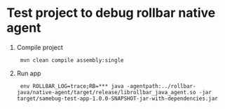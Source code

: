 # Test project to debug rollbar native agent

1. Compile project

        mvn clean compile assembly:single

2. Run app

        env ROLLBAR_LOG=trace;RB=*** java -agentpath:../rollbar-java/native-agent/target/release/librollbar_java_agent.so -jar target/samebug-test-app-1.0.0-SNAPSHOT-jar-with-dependencies.jar
